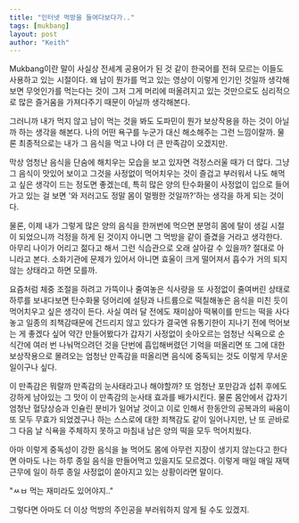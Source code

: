 ```yaml
---
title: "인터넷 먹방을 들여다보다가.."
tags: [mukbang]
layout: post
author: "Keith"
---
```


Mukbang이란 말이 사실상 전세계 공용어가 된 것 같이 한국어를 전혀 모르는 이들도 사용하고 있는 시절이다. 왜 남이 뭔가를 먹고 있는 영상이 이렇게 인기인 것일까 생각해보면 무엇인가를 먹는다는 것이 그저 그게 머리에 떠올려지고 있는 것만으로도 심리적으로 많은 즐거움을 가져다주기 때문이 아닐까 생각해본다.

그러니까 내가 먹지 않고 남이 먹는 것을 봐도 도파민이 뭔가 보상작용을 하는 것이 아닐까 하는 생각을 해본다. 나의 어떤 욕구를 누군가 대신 해소해주는 그런 느낌이랄까. 물론 최종적으로는 내가 그 음식을 먹고 나야 더 큰 만족감이 오겠지만.

막상 엄청난 음식을 단숨에 해치우는 모습을 보고 있자면 걱정스러울 때가 더 많다. 그냥 그 음식이 맛있어 보이고 그것을 사정없이 먹어치우는 것이 즐겁고 부러워서 나도 해먹고 싶은 생각이 드는 정도면 좋겠는데, 특히 많은 양의 탄수화물이 사정없이 입으로 들어가고 있는 걸 보면 '와 저러고도 정말 몸이 멀쩡한 것일까?'하는 생각을 하게 되는 것이다.

물론, 이제 내가 그렇게 많은 양의 음식을 한꺼번에 먹으면 분명히 몸에 탈이 생길 시절이 되었으니까 걱정을 하게 된 것이지 아니면 그 먹방을 같이 즐겼을 거라고 생각한다. 아무리 나이가 어리고 젊다고 해서 그런 식습관으로 오래 살아갈 수 있을까? 절대로 아니라고 본다. 소화기관에 문제가 있어서 아니면 효울이 크게 떨어져서 흡수가 거의 되지 않는 상태라고 하면 모를까.

요즘처럼 체중 조절을 하려고 가뜩이나 줄여놓은 식사량을 또 사정없이 줄여버린 상태로 하루를 보내다보면 탄수화물 덩어리에 설탕과 나트륨으로 떡칠해놓은 음식을 미친 듯이 먹어치우고 싶은 생각이 든다. 사실 여러 달 전에도 재미삼아 떡볶이를 만드는 떡을 사다놓고 일종의 죄책감때문에 건드리지 않고 있다가 결국엔 유통기한이 지나기 전에 먹어보는 게 좋겠다 싶어 약간 만들어봤다가 갑자기 사정없이 솟아오르는 엄청난 식욕으로 순식간에 여러 번 나눠먹으려던 것을 단번에 흡입해버렸던 기억을 떠올리면 또 그에 대한 보상작용으로 몰려오는 엄청난 만족감을 떠올리면 음식에 중독되는 것도 이렇게 무서운 일이구나 싶다.

이 만족감은 뭐랄까 만족감의 눈사태라고나 해야할까? 또 엄청난 포만감과 섭취 후에도 강하게 남아있는 그 맛이 이 만족감의 눈사태 효과를 배가시킨다. 물론 몸안에서 갑자기 엄청난 혈당상승과 인슐린 분비가 일어날 것이고 이로 인해서 한동안의 공복과의 싸움이 또 모두 무효가 되었겠구나 하는 스스로에 대한 죄책감도 같이 일어나지만, 난 또 곧바로 그 다음 날 식욕을 주체하지 못하고 마침내 남은 양의 떡을 모두 먹어치웠다. 

아마 이렇게 중독성이 강한 음식을 늘 먹어도 몸에 아무런 지장이 생기지 않는다고 한다면 아마도 나는 하루 종일 음식을 만들어먹고 있을지도 모르겠다. 이렇게 매일 매일 재택 근무에 일이 하루 종일 사정없이 쏟아지고 있는 상황이라면 말이다. 

"ㅆㅂ 먹는 재미라도 있어야지.."

그렇다면 아마도 더 이상 먹방의 주인공을 부러워하지 않게 될 수도 있겠지.

